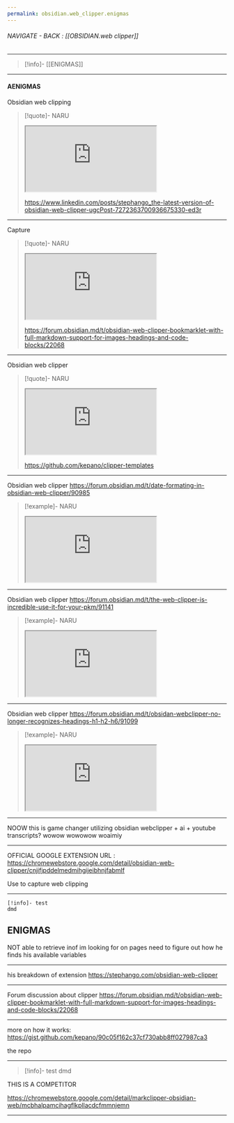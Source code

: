 ```yaml
---
permalink: obsidian.web_clipper.enigmas
---
```


###### NAVIGATE - BACK :  [[OBSIDIAN.web clipper]]
----
>[!info]- [[ENIGMAS]]
-----
#### AENIGMAS







Obsidian web clipping
>[!quote]- NARU
><iframe allowfullscreen allow="accelerometer; autoplay; clipboard-write; encrypted-media; gyroscope; picture-in-picture" src="https://www.linkedin.com/posts/stephango_the-latest-version-of-obsidian-web-clipper-ugcPost-7272363700936675330-ed3r" class="iframe-container iframe-linkedin-post"></iframe>
>
>https://www.linkedin.com/posts/stephango_the-latest-version-of-obsidian-web-clipper-ugcPost-7272363700936675330-ed3r

------

Capture
>[!quote]- NARU
><iframe allowfullscreen allow="accelerometer; autoplay; clipboard-write; encrypted-media; gyroscope; picture-in-picture" src="https://forum.obsidian.md/t/obsidian-web-clipper-bookmarklet-with-full-markdown-support-for-images-headings-and-code-blocks/22068" class="iframe-container iframe-generic"></iframe>
>
>https://forum.obsidian.md/t/obsidian-web-clipper-bookmarklet-with-full-markdown-support-for-images-headings-and-code-blocks/22068

------

Obsidian web clipper
>[!quote]- NARU
><iframe allowfullscreen allow="accelerometer; autoplay; clipboard-write; encrypted-media; gyroscope; picture-in-picture" src="https://github.com/kepano/clipper-templates" class="iframe-container iframe-generic"></iframe>
>
>https://github.com/kepano/clipper-templates

------

Obsidian web clipper
https://forum.obsidian.md/t/date-formating-in-obsidian-web-clipper/90985  
>[!example]- NARU   
><iframe allowfullscreen allow="accelerometer; autoplay; clipboard-write; encrypted-media; gyroscope; picture-in-picture" src="https://forum.obsidian.md/t/date-formating-in-obsidian-web-clipper/90985" class="iframe-container iframe-generic"></iframe>  

------ 

Obsidian web clipper
https://forum.obsidian.md/t/the-web-clipper-is-incredible-use-it-for-your-pkm/91141  
>[!example]- NARU   
><iframe allowfullscreen allow="accelerometer; autoplay; clipboard-write; encrypted-media; gyroscope; picture-in-picture" src="https://forum.obsidian.md/t/the-web-clipper-is-incredible-use-it-for-your-pkm/91141" class="iframe-container iframe-generic"></iframe>  

------ 

Obsidian web clipper
https://forum.obsidian.md/t/obsidan-webclipper-no-longer-recognizes-headings-h1-h2-h6/91099  
>[!example]- NARU   
><iframe allowfullscreen allow="accelerometer; autoplay; clipboard-write; encrypted-media; gyroscope; picture-in-picture" src="https://forum.obsidian.md/t/obsidan-webclipper-no-longer-recognizes-headings-h1-h2-h6/91099" class="iframe-container iframe-generic"></iframe>  

----

NOOW this is game changer utilizing obsidian webclipper + ai + youtube transcripts?
	wowow wowowow woaimiy



------


OFFICIAL GOOGLE EXTENSION URL : https://chromewebstore.google.com/detail/obsidian-web-clipper/cnjifjpddelmedmihgijeibhnjfabmlf

Use to capture web clipping

------


```
[!info]- test
dmd
```


ENIGMAS
---



NOT able to retrieve inof im looking for on pages
need to figure out how he finds his available variables


----

his breakdown of extension
https://stephango.com/obsidian-web-clipper

----

Forum discussion about clipper
https://forum.obsidian.md/t/obsidian-web-clipper-bookmarklet-with-full-markdown-support-for-images-headings-and-code-blocks/22068

----


more on how it works:
https://gist.github.com/kepano/90c05f162c37cf730abb8ff027987ca3

the repo


---

> [!info]- test
> dmd


THIS IS A COMPETITOR

https://chromewebstore.google.com/detail/markclipper-obsidian-web/mcbhalpamcihagflkpllacdcfmmnjemn


-------
